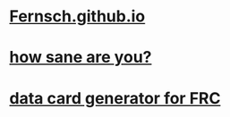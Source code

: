 # <a href="https://FernSch.github.io">Fernsch.github.io</a>

# <a href="https://FernSch.github.io/how-sane-am-i">how sane are you?</a>

# <a href="https://FernSch.github.io/frc-team-data">data card generator for FRC</a>

